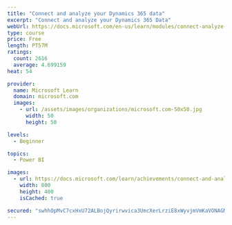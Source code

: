 ```yaml
---
title: "Connect and analyze your Dynamics 365 data​"
excerpt: "Connect and analyze your Dynamics 365 Data​"
webUrl: https://docs.microsoft.com/en-us/learn/modules/connect-analyze-dynamics-365-data/
type: course
price: Free
length: PT57M
ratings:
  count: 2616
  average: 4.699159
heat: 54

provider:
  name: Microsoft Learn
  domain: microsoft.com
  images:
    - url: /assets/images/organizations/microsoft.com-50x50.jpg
      width: 50
      height: 50

levels:
  - Beginner

topics:
  - Power BI

images:
  - url: https://docs.microsoft.com/learn/achievements/connect-and-analyze-your-microsoft-dynamics-365-data-social.png
    width: 800
    height: 400
    isCached: true

secured: "swhhOpMvC7cxHxU72ALBojQyrirwvica3UmcXerLrziE8xWyvjmVmKaVONAGMWSILg+kvpaSAkhGfNXfREqKP5J1LyvTb67vQNI94LZSL32d9CcIzmrjkO4hc5gy33LqEhHpUWsK/YdieLgVdneTOQBQEKUv3fCOwJ63+lZYFqg1L9/NhWALctCyIKPpaM9SOTw742gl/NJYQ72c0RW2wRVdQgmLhJ1D7YCb6cHDtnXCnkTo093iiqgJZhUhGdUo6zpoCPqPE0mpqQRx085sztJ5INCk0OeoAtfxTBzSCme3LjKgu85gJk2j5PeQnsUfm6YeQwjx8WMMVo973AR+1q4QWTDdVrhjWcuKglHVUEqs1QShIdizOOVBGG3WpPWz5+vgyd8DSc0BwiU400DX71F525NY5cm2JumH7tSfnNk=;cKViDEprXuIcV3HI2eOOBA=="
---
```


